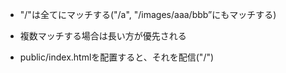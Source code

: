 - "/"は全てにマッチする("/a", "/images/aaa/bbb”にもマッチする)
- 複数マッチする場合は長い方が優先される

- public/index.htmlを配置すると、それを配信("/")